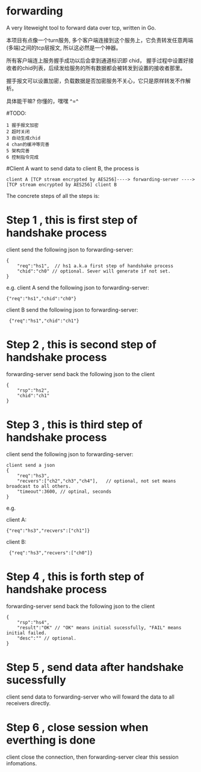 # forwarding
A very liteweight tool to forward data over tcp,  written in Go.

本项目有点像一个turn服务, 多个客户端连接到这个服务上，它负责转发任意两端(多端)之间的tcp层报文, 所以这必然是一个神器。

所有客户端连上服务握手成功以后会拿到通道标识即 chid， 握手过程中设置好接收者的chid列表，后续发给服务的所有数据都会被转发到设置的接收者那里。

握手报文可以设置加密，负载数据是否加密服务不关心，它只是原样转发不作解析。


具体能干嘛? 你懂的，嘿嘿 ^=^



#TODO:
```
1 握手报文加密
2 超时关闭
3 自动生成chid
4 chan的缓冲等完善
5 架构完善
6 控制指令完成
```


#Client A want to send data to client B, the process is
```
client A [TCP stream encrypted by AES256]----> forwarding-server ----> [TCP stream encrypted by AES256] client B
```


The concrete steps of all the steps is:


# Step 1 , this is first step of handshake process
client send the following json to forwarding-server: 

```
{
    "req":"hs1",  // hs1 a.k.a first step of handshake process
    "chid":"ch0" // optional. Sever will generate if not set.
}
```


e.g.
client A send the following json to forwarding-server: 

```
{"req":"hs1","chid":"ch0"}
```

client B send the following json to forwarding-server:

```
 {"req":"hs1","chid":"ch1"}

```


# Step 2  , this is second step of handshake process
forwarding-server send back the following json to the client

```
{
    "rsp":"hs2",   
    "chid":"ch1" 
}

```


# Step 3  , this is third step of handshake process
client send the following json to forwarding-server: 

```
client send a json
{  
    "req":"hs3",   
    "recvers":["ch2","ch3","ch4"],   // optional, not set means broadcast to all others.
    "timeout":3600, // optinal, seconds
}

```


e.g.

client A: 

```
{"req":"hs3","recvers":["ch1"]}

```
client B:

```
 {"req":"hs3","recvers":["ch0"]}

```


# Step 4 , this is forth step of handshake process
forwarding-server send back the following json to the client

```
{   
    "rsp":"hs4",   
    "result":"OK" // "OK" means initial sucessfully, "FAIL" means initial failed.
    "desc":"" // optional.
}
```


# Step 5 , send data after handshake sucessfully
client send data to forwarding-server who will foward the data to all receivers directly.


# Step 6 , close session when everthing is done
client close the connection, then forwarding-server clear this session infomations.

